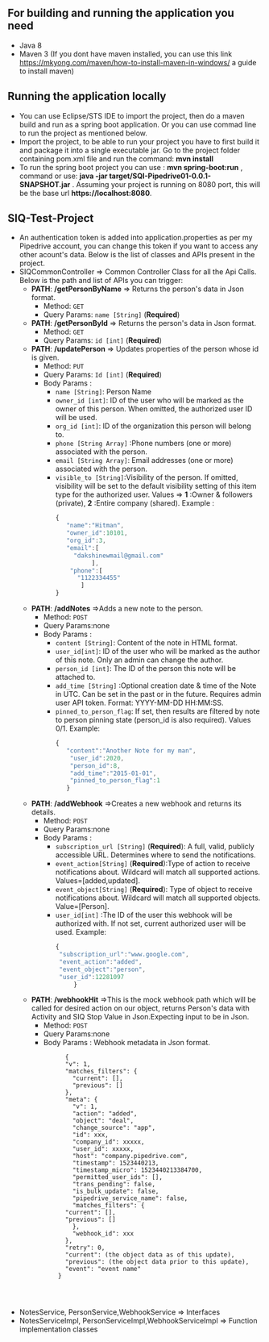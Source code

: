 ## For building and running the application you need
  - Java 8
  - Maven 3 (If you dont have maven installed, you can use this link https://mkyong.com/maven/how-to-install-maven-in-windows/ a guide to install maven)
## Running the application locally
  - You can use Eclipse/STS IDE to import the project, then do a maven build and run as a spring boot application. Or you can use commad line to run the project as mentioned below.
  - Import the project, to be able to run your project you have to first build it and package it into a single executable jar. Go to the project folder containing pom.xml file and run the command: **mvn install**
  - To run the spring boot project you can use : **mvn spring-boot:run** , command or use: **java -jar target/SQI-Pipedrive01-0.0.1-SNAPSHOT.jar** . Assuming your project is running on 8080 port, this will be the base url **https://localhost:8080**.






## SIQ-Test-Project
 - An authentication token is added into application.properties as per my Pipedrive account, you can change this token if you want to access any other acount's data. Below is the list of classes and APIs present in the project.
 - SIQCommonController => Common Controller Class for all the Api Calls. Below is the path and list of APIs you can trigger:
   - **PATH**: **/getPersonByName** => Returns the person's data in Json format.
     - Method: `GET`
     - Query Params: `name [String]` (**Required**)
   - **PATH**: **/getPersonById** => Returns the person's data in Json format.
     - Method: `GET`
     - Query Params: `id [int]` (**Required**)
   - **PATH**: **/updatePerson** => Updates properties of the person whose id is given.
     - Method: `PUT`
     - Query Params: `Id [int]` (**Required**)
     - Body Params :
       - `name [String]`: Person Name
       - `owner_id [int]`: ID of the user who will be marked as the owner of this person. When omitted, the authorized user ID will be used.
       - `org_id [int]`: ID of the organization this person will belong to.
       - `phone [String Array]` :Phone numbers (one or more) associated with the person.
       - `email [String Array]`: Email addresses (one or more) associated with the person.
       - `visible_to [String]`:Visibility of the person. If omitted, visibility will be set to the default visibility setting of this item type for the authorized user. Values => **1** :Owner & followers (private), **2** :Entire company (shared). Example :
           ``` javascript
	     {
              "name":"Hitman",
              "owner_id":10101,
              "org_id":3,
              "email":[
                "dakshinewmail@gmail.com"
                     ],
               "phone":[
                 "1122334455"
                  ]
	     }	   
	   

   - **PATH**: **/addNotes** =>Adds a new note to the person.
     - Method: `POST`
     - Query Params:none
     - Body Params :
       - `content [String]`: Content of the note in HTML format.
       - `user_id[int]`: ID of the user who will be marked as the author of this note. Only an admin can change the author.
       - `person_id [int]`: The ID of the person this note will be attached to.
       - `add_time [String]` :Optional creation date & time of the Note in UTC. Can be set in the past or in the future. Requires admin user API token. Format: YYYY-MM-DD HH:MM:SS.
       - `pinned_to_person_flag`: If set, then results are filtered by note to person pinning state (person_id is also required). Values 0/1. Example:
           ``` javascript
	     {
              "content":"Another Note for my man",
               "user_id":2020,
               "person_id":8,
               "add_time":"2015-01-01",
               "pinned_to_person_flag":1
              }
	   
    - **PATH**: **/addWebhook** =>Creates a new webhook and returns its details.
      - Method: `POST`
      - Query Params:none
      - Body Params :
        - `subscription_url [String]` (**Required**): A full, valid, publicly accessible URL. Determines where to send the notifications.
        - `event_action[String]` (**Required**):Type of action to receive notifications about. Wildcard will match all supported actions. Values=[added,updated].
        - `event_object[String]` (**Required**): Type of object to receive notifications about. Wildcard will match all supported objects. Value=[Person].
        - `user_id[int]` :The ID of the user this webhook will be authorized with. If not set, current authorized user will be used. Example:
          ``` javascript
	      {
	       "subscription_url":"www.google.com",
	       "event_action":"added",
	       "event_object":"person",
	       "user_id":12281097
               }

    - **PATH**: **/webhookHit** =>This is the mock webhook path which will be called for desired action on our object, returns Person's data with Activity and SIQ Stop Value in Json.Expecting input to be in Json.
      - Method: `POST`
      - Query Params:none
      - Body Params : Webhook metadata in Json format.
          ```
	            {
			    "v": 1,
			    "matches_filters": {
			      "current": [],
			      "previous": []
			    },
			    "meta": {
			      "v": 1,
			      "action": "added",
			      "object": "deal",
			      "change_source": "app",
			      "id": xxx,
			      "company_id": xxxxx,
			      "user_id": xxxxx,
			      "host": "company.pipedrive.com",
			      "timestamp": 1523440213,
			      "timestamp_micro": 1523440213384700,
			      "permitted_user_ids": [],
			      "trans_pending": false,
			      "is_bulk_update": false,
			      "pipedrive_service_name": false,
			      "matches_filters": {
				"current": [],
				"previous": []
			      },
			      "webhook_id": xxx
			    },
			    "retry": 0,
			    "current": (the object data as of this update),
			    "previous": (the object data prior to this update),
			    "event": "event name"
			  }
  
              
     

 - NotesService, PersonService,WebhookService => Interfaces
 - NotesServiceImpl, PersonServiceImpl,WebhookServiceImpl => Function implementation classes
